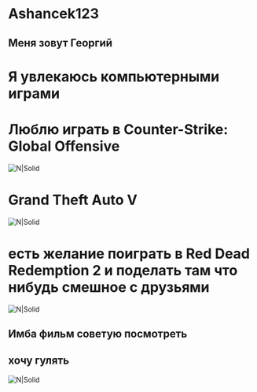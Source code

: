 # Ashancek123
## Меня зовут Георгий 
# Я увлекаюсь компьютерными играми 
# Люблю играть в Counter-Strike: Global Offensive
![N|Solid]()
# Grand Theft Auto V
![N|Solid]()
# есть желание поиграть в Red Dead Redemption 2 и поделать там что нибудь смешное с друзьями
![N|Solid]()
## Имба фильм советую посмотреть 
## хочу гулять
![N|Solid](https://i.pinimg.com/originals/20/8b/b0/208bb09c6da77e6886534f28bfa9ef70.jpg)


